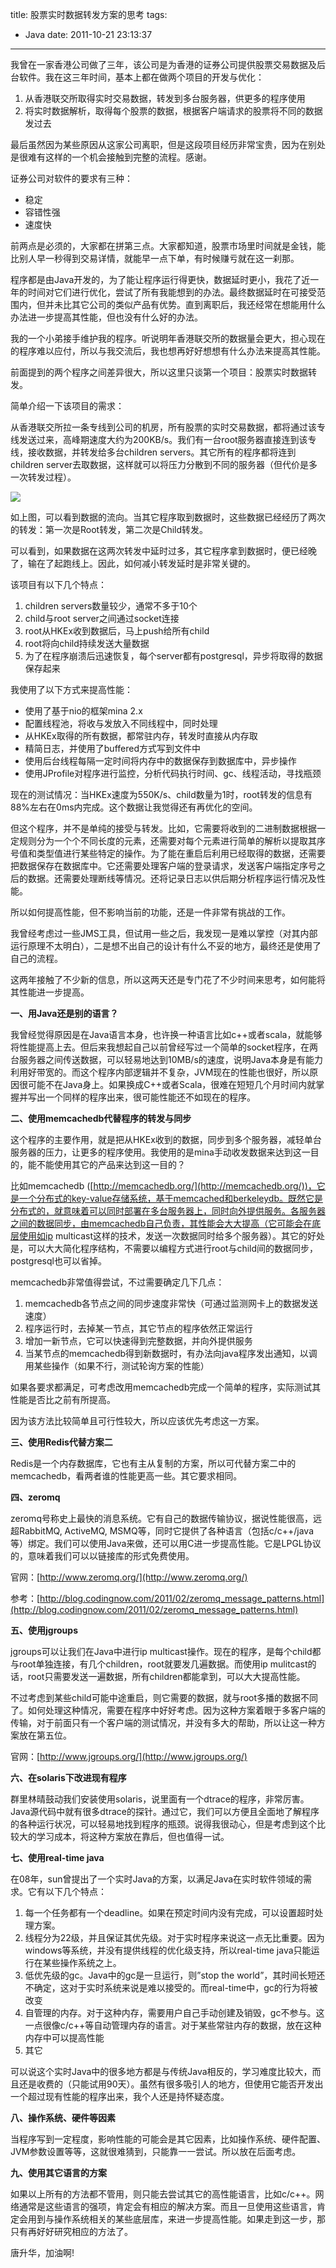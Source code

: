 title: 股票实时数据转发方案的思考
tags:
  - Java
date: 2011-10-21 23:13:37
---

我曾在一家香港公司做了三年，该公司是为香港的证券公司提供股票交易数据及后台软件。我在这三年时间，基本上都在做两个项目的开发与优化：

1.  从香港联交所取得实时交易数据，转发到多台服务器，供更多的程序使用
2.  将实时数据解析，取得每个股票的数据，根据客户端请求的股票将不同的数据发过去

最后虽然因为某些原因从这家公司离职，但是这段项目经历非常宝贵，因为在别处是很难有这样的一个机会接触到完整的流程。感谢。

证券公司对软件的要求有三种：

*   稳定
*   容错性强
*   速度快

前两点是必须的，大家都在拼第三点。大家都知道，股票市场里时间就是金钱，能比别人早一秒得到交易详情，就能早一点下单，有时候赚亏就在这一刹那。

程序都是由Java开发的，为了能让程序运行得更快，数据延时更小，我花了近一年的时间对它们进行优化，尝试了所有我能想到的办法。最终数据延时在可接受范围内，但并未比其它公司的类似产品有优势。直到离职后，我还经常在想能用什么办法进一步提高其性能，但也没有什么好的办法。

我的一个小弟接手维护我的程序。听说明年香港联交所的数据量会更大，担心现在的程序难以应付，所以与我交流后，我也想再好好想想有什么办法来提高其性能。

前面提到的两个程序之间差异很大，所以这里只谈第一个项目：股票实时数据转发。

 <span id="more-454"></span>
<p>简单介绍一下该项目的需求：

从香港联交所拉一条专线到公司的机房，所有股票的实时交易数据，都将通过该专线发送过来，高峰期速度大约为200KB/s。我们有一台root服务器直接连到该专线，接收数据，并转发给多台children servers。其它所有的程序都将连到children server去取数据，这样就可以将压力分散到不同的服务器（但代价是多一次转发过程）。

![](http://freewind.me/wp-content/uploads/2011/10/zrclip_001p40b9956d.png)

如上图，可以看到数据的流向。当其它程序取到数据时，这些数据已经经历了两次的转发：第一次是Root转发，第二次是Child转发。

可以看到，如果数据在这两次转发中延时过多，其它程序拿到数据时，便已经晚了，输在了起跑线上。因此，如何减小转发延时是非常关键的。

该项目有以下几个特点：

1.  children servers数量较少，通常不多于10个
2.  child与root server之间通过socket连接
3.  root从HKEx收到数据后，马上push给所有child
4.  root将向child持续发送大量数据
5.  为了在程序崩溃后迅速恢复，每个server都有postgresql，异步将取得的数据保存起来

我使用了以下方式来提高性能：

*   使用了基于nio的框架mina 2.x
*   配置线程池，将收与发放入不同线程中，同时处理
*   从HKEx取得的所有数据，都常驻内存，转发时直接从内存取
*   精简日志，并使用了buffered方式写到文件中
*   使用后台线程每隔一定时间将内存中的数据保存到数据库中，异步操作
*   使用JProfile对程序进行监控，分析代码执行时间、gc、线程活动，寻找瓶颈

现在的测试情况：当HKEx速度为550K/s、child数量为1时，root转发的信息有88%左右在0ms内完成。这个数据让我觉得还有再优化的空间。

但这个程序，并不是单纯的接受与转发。比如，它需要将收到的二进制数据根据一定规则分为一个个不同长度的元素，还需要对每个元素进行简单的解析以提取其序号值和类型值进行某些特定的操作。为了能在重启后利用已经取得的数据，还需要把数据保存在数据库中。它还需要处理客户端的登录请求，发送客户端指定序号之后的数据。还需要处理断线等情况。还将记录日志以供后期分析程序运行情况及性能。

所以如何提高性能，但不影响当前的功能，还是一件非常有挑战的工作。

我曾经考虑过一些JMS工具，但试用一些之后，我发现一是难以掌控（对其内部运行原理不太明白），二是想不出自己的设计有什么不妥的地方，最终还是使用了自己的流程。

这两年接触了不少新的信息，所以这两天还是专门花了不少时间来思考，如何能将其性能进一步提高。

**一、用Java还是别的语言？**

我曾经觉得原因是在Java语言本身，也许换一种语言比如c++或者scala，就能够将性能提高上去。但后来我想起自己以前曾经写过一个简单的socket程序，在两台服务器之间传送数据，可以轻易地达到10MB/s的速度，说明Java本身是有能力利用好带宽的。而这个程序内部逻辑并不复杂，JVM现在的性能也很好，所以原因很可能不在Java身上。如果换成C++或者Scala，很难在短短几个月时间内就掌握并写出一个同样的程序出来，很可能性能还不如现在的程序。

**二、使用memcachedb代替程序的转发与同步**

这个程序的主要作用，就是把从HKEx收到的数据，同步到多个服务器，减轻单台服务器的压力，让更多的程序使用。我使用的是mina手动收发数据来达到这一目的，能不能使用其它的产品来达到这一目的？

比如memcachedb ([http://memcachedb.org/](http://memcachedb.org/))，它是一个分布式的key-value存储系统，基于memcached和berkeleydb。既然它是分布式的，就意味着可以同时部署在多台服务器上，同时向外提供服务。各服务器之间的数据同步，由memcachedb自己负责，其性能会大大提高（它可能会在底层使用如ip multicast这样的技术，发送一次数据同时给多个服务器）。其它的好处是，可以大大简化程序结构，不需要以编程方式进行root与child间的数据同步，postgresql也可以省掉。

memcachedb非常值得尝试，不过需要确定几下几点：

1.  memcachedb各节点之间的同步速度非常快（可通过监测网卡上的数据发送速度）
2.  程序运行时，去掉某一节点，其它节点的程序依然正常运行
3.  增加一新节点，它可以快速得到完整数据，并向外提供服务
4.  当某节点的memcachedb得到新数据时，有办法向java程序发出通知，以调用某些操作（如果不行，测试轮询方案的性能）

如果各要求都满足，可考虑改用memcachedb完成一个简单的程序，实际测试其性能是否比之前有所提高。

因为该方法比较简单且可行性较大，所以应该优先考虑这一方案。

**三、使用Redis代替方案二**

Redis是一个内存数据库，它也有主从复制的方案，所以可代替方案二中的memcachedb，看两者谁的性能更高一些。其它要求相同。

**四、zeromq**

zeromq号称史上最快的消息系统。它有自己的数据传输协议，据说性能很高，远超RabbitMQ, ActiveMQ, MSMQ等，同时它提供了各种语言（包括c/c++/java等）绑定。我们可以使用Java来做，还可以用C进一步提高性能。它是LPGL协议的，意味着我们可以以链接库的形式免费使用。

官网：[http://www.zeromq.org/](http://www.zeromq.org/)

参考：[http://blog.codingnow.com/2011/02/zeromq_message_patterns.html](http://blog.codingnow.com/2011/02/zeromq_message_patterns.html)

**五、使用jgroups**

jgroups可以让我们在Java中进行ip multicast操作。现在的程序，是每个child都与root单独连接，有几个children，root就要发几遍数据。而使用ip mulitcast的话，root只需要发送一遍数据，所有children都能拿到，可以大大提高性能。

不过考虑到某些child可能中途重启，则它需要的数据，就与root多播的数据不同了。如何处理这种情况，需要在程序中好好考虑。因为这种方案着眼于多客户端的传输，对于前面只有一个客户端的测试情况，并没有多大的帮助，所以让这一种方案放在第五位。

官网：[http://www.jgroups.org/](http://www.jgroups.org/)

**六、在solaris下改进现有程序**

群里林晴鼓动我们安装使用solaris，说里面有一个dtrace的程序，非常厉害。Java源代码中就有很多dtrace的探针。通过它，我们可以方便且全面地了解程序的各种运行状况，可以轻易地找到程序的瓶颈。说得我很动心，但是考虑到这个比较大的学习成本，将这种方案放在靠后，但也值得一试。

**七、使用real-time java**

在08年，sun曾提出了一个实时Java的方案，以满足Java在实时软件领域的需求。它有以下几个特点：

1.  每一个任务都有一个deadline。如果在预定时间内没有完成，可以设置超时处理方案。
2.  线程分为22级，并且保证其优先级。对于实时程序来说这一点无比重要。因为windows等系统，并没有提供线程的优化级支持，所以real-time java只能运行在某些操作系统之上。
3.  低优先级的gc。Java中的gc是一旦运行，则&#8221;stop the world&#8221;，其时间长短还不确定，这对于实时系统来说是难以接受的。而real-time中，gc的行为将被改变
4.  自管理的内存。对于这种内存，需要用户自己手动创建及销毁，gc不参与。这一点很像c/c++等自动管理内存的语言。对于某些常驻内存的数据，放在这种内存中可以提高性能
5.  其它

可以说这个实时Java中的很多地方都是与传统Java相反的，学习难度比较大，而且还是收费的（只能试用90天）。虽然有很多吸引人的地方，但使用它能否开发出一个超过现有性能的程序出来，我个人还是持怀疑态度。

**八、操作系统、硬件等因素**

当程序写到一定程度，影响性能的可能会是其它因素，比如操作系统、硬件配置、JVM参数设置等等，这就很难猜到，只能靠一一尝试。所以放在后面考虑。

**九、使用其它语言的方案**

如果以上所有的方法都不管用，则只能去尝试其它的高性能语言，比如c/c++。网络通常是这些语言的强项，肯定会有相应的解决方案。而且一旦使用这些语言，肯定会用到与操作系统相关的某些底层库，来进一步提高性能。如果走到这一步，那只有再好好研究相应的方法了。

唐升华，加油啊!